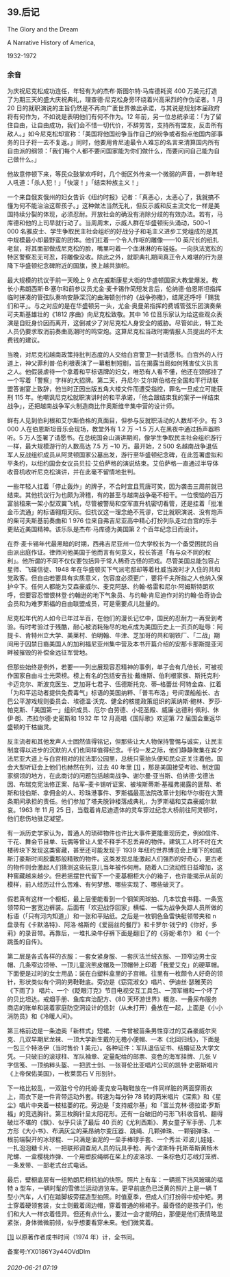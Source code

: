 ## 39.后记
The Glory and the Dream
   
A Narrative History of America,
   
1932-1972



### 余音


为庆祝尼克松成功连任，年轻有为的杰布·斯图尔特·马库德耗资 400 万美元打造了为期三天的盛大庆祝典礼，理查德·尼克松身旁环绕着兴高采烈的作伪证者。1 月 20 日的就职演说的主旨仍然是不再向广袤世界做出承诺，与其说是规划本届政府将有何作为，不如说是表明他们有何不作为。12 年前，另一位总统承诺：「为了留住自由，让自由成功，我们会不惜一切代价，不辞劳苦，支持所有盟友，反击所有敌人。」如今尼克松却宣称：「美国将他国纷争当作自己的纷争或者指点他国内部事务的日子将一去不复返。」同时，他要用肯尼迪最令人难忘的名言来清算国内所有自由派的纲领：「我们每个人都不要问国家能为你们做什么，而要问问自己能为自己做什么。」



他故意停顿下来，等民众鼓掌欢呼时，几个街区外传来一个微弱的声音，一群年轻人吼道：「杀人犯！」「快滚！」「结束种族主义！」



一个来自俄亥俄州的妇女告诉《纽约时报》记者：「真恶心，太恶心了，我就搞不懂为何不能治治这帮孩子。」这种做法当然无礼，但反示威和反主流文化一样是美国持续分裂的体现，必须忍耐。开放社会的确没有消除分歧的有效办法。若有，马库德和他的上司早就行动了。当周周末，示威人群在华盛顿街头涌动，500~1 000 名雅皮士、学生争取民主社会组织的好战分子和毛主义进步工党组成的是其中规模最小却最野蛮的团体。他们扛着一个令人作呕的雕像——10 英尺长的纸扎老鼠，将其面部做成尼克松的脸，嘴里叼着一个血淋淋的布娃娃。一向执法宽松的特区警察忍无可忍，将雕像没收。除此之外，就职典礼期间真正令人难堪的行为是降下华盛顿纪念碑附近的国旗，换上越共旗帜。



最大规模的抗议于前一天晚上 9 点在威斯康星大街的华盛顿国家大教堂爆发。教长小弗朗西斯·B·塞尔和前参议员尤金·麦卡锡作简短发言后，伦纳德·伯恩斯坦指挥临时拼凑的管弦队奏响安静深沉的由海顿创作的《战争弥撒》，结尾还呼吁「赐我们和平」。与之对应的是在华盛顿另一头，尤金·奥曼弟指挥的费城管弦乐团演奏柴可夫斯基雄壮的《1812 序曲》向尼克松致敬。其中 16 位音乐家认为给这些观众表演是自贬身价因而离开，这倒减少了对尼克松人身安全的威胁。尽管如此，特工处人员仍要求取消前奏曲高潮时的鸣空炮。这算尼克松当政时期情报人员提出的不太费钱的建议。



当晚，对尼克松越南政策持批判态度的人交给白宫警卫一封请愿书。白宫外的人行道上，神父菲利普·伯利根表演了一幕粗制短剧，旨在揭露当局如何残害仗义执言之人。他假装虐待一个拿着和平标语牌的妇女，唯恐有人看不懂，他还在颈部挂了一个写着「警察」字样的大招牌。第二天，丹尼尔·艾尔斯伯格在全国和平行动联盟答谢宴上致辞，他当时正因出版五角大楼文件而遭受指控，罪名一旦成立可能获刑 115 年。他嘲讽尼克松就职演讲时的和平承诺，「他会跟结束我的案子一样结束战争」，还把越南战争军火制造商比作奥斯维辛集中营的设计师。



鲜有人见到伯利根和艾尔斯伯格的真面目，但参与反就职活动的人数却不少。有 3 000 人在伯恩斯坦音乐会现场，教堂外有 1.2 万 ~1.5 万人在黑夜中通过扬声器聆听。5 万人签署了请愿书。在总统国会山演讲期间，像学生争取民主社会组织游行一样，最大规模游行的人数高达 7.5 万 ~10 万。最开始，2 500 名越南战争退伍军人反战组织成员从阿灵顿国家公墓出发，游行至华盛顿纪念碑，在此签署虚拟和平条约，以纽约国会女议员贝拉·艾伯萨格的演说结束。艾伯萨格一直通过半导体收音机收听尼克松演讲，并在此毫不留情地批判。



一些年轻人扛着「停止轰炸」的牌子，不合时宜且荒唐可笑，因为袭击三周前就已结束。其他抗议行为也颇为滑稽，有的甚至与越南战争毫不相干。一位懊恼的百万富翁租来一架小型双翼飞机，尽管被警局和空军直升机密切看管，还是挂着「批准金币流通」的标语翱翔天际。但抗议这一理念绝不荒谬，它比就职演说、没有炮声的柴可夫斯基前奏曲和 1 976 位来自弗吉尼亚高中精心打扮列队走过白宫的乐手更贴近美国精神。该乐队是杰布·马库德为美国第 2 个百年纪念日而设计。



在乔·麦卡锡年代最黑暗的时期，西弗吉尼亚州一位大学校长为一个备受困扰的自由派出庭作证。律师问他美国于他而言有何意义，校长答道「有与众不同的权利」。他所谓的不同不仅仅要包括异于常人稀奇古怪的把戏。尽管美国总能包容占星师、飞碟信徒、1948 年在华盛顿买下气派宅邸却等着杜威当政时才入住的共和党政客。但自由若要具有实质意义，包容度必须更广，要将千夫所指之人也纳入保护伞下。任何人都能为艾森豪威尔、麦克阿瑟、约翰·格雷和尼尔·阿姆斯特朗欢呼，但要容忍憎恨林登·约翰逊的地下气象员、与约翰·肯尼迪作对的约翰·伯奇协会会员和为难罗斯福的自由联盟成员，可是需要点儿肚量的。



尼克松年代的人如今已年过半百，在他们的漫长记忆中，国民的忍耐力一再受到考验。有时考验过于残酷，耐心被消耗殆尽的地点成为美国历史上一页页的耻辱：阿提卡、肯特州立大学、美莱村、伯明翰、牛津、芝加哥的共和钢铁厂、「二战」期间用于囚禁日裔美国人的加利福尼亚州集中营及本书开篇介绍的安那卡那斯提亚河畔被摧毁的补偿金远征军营地。



但那些始终是例外，若要一一列出展现容忍精神的事例，单子会有几倍长，可被视作国家自由斗士光荣榜。榜上有名的包括安吉拉·戴维斯、伯利根家族、斯托克利·卡迈克尔、斯波克医生、芝加哥七君子、伍德斯托克、蒂–格蕾丝·阿特金森、扛着「为和平运动者提供免费毒气」标语的美国纳粹、「普韦布洛」号间谍船船长、古巴公平游戏规则委员会、埃德温·沃克、健全的核能政策组织的莱纳斯·鲍林、罗莎·帕克斯、「美国第一」组织成员、厄尔·白劳德、小花圣殿、威廉·达德利·佩利、休伊·朗、杰拉尔德·史密斯和 1932 年 12 月高唱《国际歌》欢迎第 72 届国会重返华盛顿的干枯幽灵。



反主流者和其他发声人士固然值得铭记，但那些让大人物保持警惕与诚实，让民主制度得以进步的沉默的人们也同样值得纪念。千钧一发之际，他们静静聚集在宾夕法尼亚大道上与白宫相对的拉法耶公园里，总统只需抬头便知民众正关注着他。国会大型听证会上他们也赫然在列，过去 40 年里
  [[1]](#note1n) ，那是美国接受考验、制定国家纲领的地方，在此商讨的问题包括越南战争、谢尔曼·亚当斯、伯纳德·戈德法因、布瑞克宪法修正案、陆军–麦卡锡听证案、被埃斯蒂斯·基福弗揭露的匪帮、希斯和钱伯斯、拿佣金的人、珍珠港事件、罗斯福最高法院改革计划和华尔街在大萧条期间承担的责任。他们参加了塔夫脱钟楼落成典礼，为罗斯福和艾森豪威尔默哀。1963 年 11 月 25 日，当载着肯尼迪遗体的灵车穿过纪念大桥前往阿灵顿时，他们悲伤地驻足凝望。



有一派历史学家认为，普通人的琐碎物件也许比大事件更能重现历史，例如信件、干花、舞会节目单、玩偶等曾让人爱不释手不忍丢弃的物件。建筑工人时不时在大楼砖块下发现这类窖藏，甚至还可能发现于 1939 年纽约世界博览会上埋下的如威斯汀豪斯时间胶囊那般精致的物件。这类发现总能激起人们强烈的好奇心，更古老的物件则会激起人们猜测这些玩意儿当年被作何用。随着人口流动性日益增加，这种窖藏越来越少。但若摇摆世代留下一个麦基橱柜大小的箱子，也许能揭示从前的模样，前人经历过什么苦难、有何梦想、哪些实现了、哪些破灭了。



假若真有这样一个橱柜，最上层便能看到一个钢架网球拍、几本饮食书籍、一条宽领带和一套宽边裤装。后面有「欢迎战俘回家」横幅、一幅为战争失踪人员所做的标语（「只有河内知道」）和一张和平贴纸。之后是一枚铜色鱼雷快艇领带夹和 n 盘录有《卡默洛特》、阿洛·格斯的《爱丽丝的餐厅》和卡罗尔·钱宁的《你好，多莉》的录音带。再靠后，一堆扎染牛仔裤下面是翻旧了的《芬妮·希尔》 和《一个跳蚤的自传》。



第二层是各式各样的衣服：一套女紧身服、一套灰法兰绒衣服、一顶窄边男士皮帽、几条窄边领带、一顶儿童浣熊皮帽及一顶帽带上印着「我爱艾克」的硬草帽。下面便是过时的女士用品：装在白塑料盒里的子宫帽。往里有一枚颇令人好奇的领针，形状类似有个洞的男鞋鞋底。旁边是《窈窕淑女》唱片、伊迪丝·瑟雅芙的《下雨了》 唱片、一个《眨眼汀克》节目电视交互工具包、一顶军帽和一个坏了的贝比坦达。戒烟手册、鱼库宾治配方、《80 天环游世界》概览、一叠尿布服务商店的账单和装着家庭防空洞设计的信封（从未打开）叠放在一起，上面是《小小消防员》和《冷暖人间》。



第三格前边是一条迪奥「新样式」短裙、一件曾被苗条男性穿过的艾森豪威尔夹克、几双早期尼龙袜、一顶大学新生戴的无檐小便帽、一本《北回归线》，下面是一包三个特洛伊（当时售价 1 美元）。各种证件：军队退伍证书、结婚证及大学文凭。一只破旧的滚球柱、军队袖章、定量配给的邮票、变色的海军挂牌、几张 V 字信笺、一顶纳粹头盔、一把武士剑、一张哥伦比亚唱片公司的凯特·史密斯唱片《上帝保佑美国》，一枚莱茵石 V 形别针。



下一格比较乱，一双脏兮兮的托姆·麦克安马鞍鞋放在一件同样脏的两面穿雨衣上，雨衣下是一件背带运动外套。转速为每分钟 78 转的两米唱片《深紫》和《星尘》唱片中夹着一枝枯萎的花。旁边是「支持威尔基」和「富兰克林·德拉诺·罗斯福」的竞选胸针。第三枚胸针呈太阳花形。还有一台破旧的弓形飞科收音机、翻得破烂不堪的《飘》、似乎只读了最后 40 页的《尤利西斯》、男女童子军手册、几本方形《大小书》、布满灰尘的莱昂纳尔变压器、跳绳、几颗弹珠、一颗钢弹珠、一根前端裂开的冰球棍、一只满是油泥的一垒手棒球手套、一个秀兰·邓波儿娃娃、一扎泡泡糖卡片、一把联邦调查局人员的玩具手枪、两个波斯特·托斯蒂斯黄杨木陀螺、一盒樱桃炸弹、一个用塑胶绳绑在桨上的波洛球、一条棕色灯芯绒灯笼裤、一条发带、一部老式台式电话。



最后，壁橱底层有一组勃朗尼相机拍的快照。照片上有车：一辆摇下挡风玻璃的福特 a 型车，一辆时髦的雪佛兰运动游览车。更早前底色已泛黄的照片上是一辆 T 型小汽车，人们在踏脚板旁摆造型拍照。时值夏季，但成人们打扮得中规中矩。男士穿着硬领套装，女士则戴着阔边帽，穿着普通的棉裙子。最奇怪的是孩子们，他们和大人一样衣着怪异。但还有点什么，要过一会才能明白，那便是他们表情略显紧张，身体微微前倾，似乎想要看穿未来。他们微笑着。



 [[1]](#note1) 以原著作者成书时间（1974 年）计，全书同。
 



备案号:YX0186Y3y44OVdDlm


###### 2020-06-21 07:19
